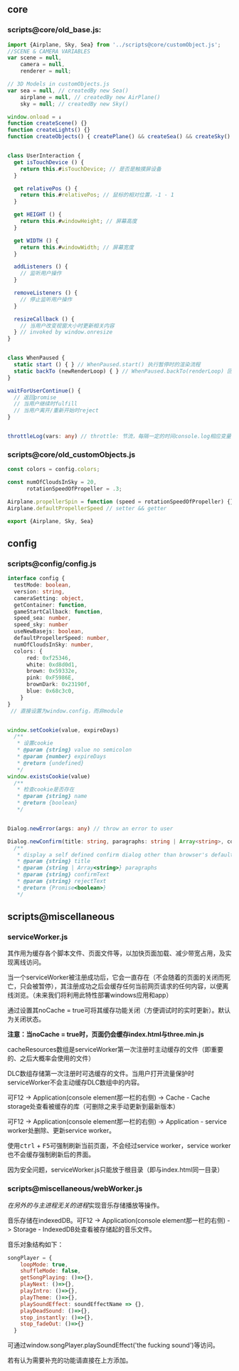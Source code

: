## core

### scripts@core/old_base.js:

```js
import {Airplane, Sky, Sea} from '../scripts@core/customObject.js';
//SCENE & CAMERA VARIABLES
var scene = null,
    camera = null,
    renderer = null;

// 3D Models in customObjects.js
var sea = null, // createdBy new Sea()
    airplane = null, // createdBy new AirPlane()
    sky = null; // createdBy new Sky()

window.onload = ↓
function createScene() {}
function createLights() {}
function createObjects() { createPlane() && createSea() && createSky() }

```

```js

class UserInteraction {
  get isTouchDevice () {
    return this.#isTouchDevice; // 是否是触摸屏设备
  }

  get relativePos () {
    return this.#relativePos; // 鼠标的相对位置，-1 - 1
  }

  get HEIGHT () {
    return this.#windowHeight; // 屏幕高度
  }

  get WIDTH () {
    return this.#windowWidth; // 屏幕宽度
  }

  addListeners () {
    // 监听用户操作
  }

  removeListeners () {
    // 停止监听用户操作
  }

  resizeCallback () {
    // 当用户改变视窗大小时更新相关内容
  } // invoked by window.onresize
}

```

```js

class WhenPaused {
  static start () { } // WhenPaused.start() 执行暂停时的渲染流程
  static backTo (newRenderLoop) { } // WhenPaused.backTo(renderLoop) 回到原来的渲染流程
}

waitForUserContinue() {
  // 返回promise
  // 当用户继续时fulfill
  // 当用户离开/重新开始时reject
}

```

```typescript

throttleLog(vars: any) // throttle: 节流，每隔一定的时间console.log相应变量一次

```

### scripts@core/old_customObjects.js

```js
const colors = config.colors;

const numOfCloudsInSky = 20,
      rotationSpeedOfPropeller = .3;

Airplane.propellerSpin = function (speed = rotationSpeedOfPropeller) {}
Airplane.defaultPropellerSpeed // setter && getter

export {Airplane, Sky, Sea}
```

## config

### scripts@config/config.js

```typescript
interface config {
  testMode: boolean,
  version: string,
  cameraSetting: object,
  getContainer: function,
  gameStartCallback: function,
  speed_sea: number,
  speed_sky: number
  useNewBasejs: boolean,
  defaultPropellerSpeed: number,
  numOfCloudsInSky: number,
  colors: {
      red: 0xf25346,
      white: 0xd8d0d1,
      brown: 0x59332e,
      pink: 0xF5986E,
      brownDark: 0x23190f,
      blue: 0x68c3c0,
    }
}
 // 直接设置为window.config，而非module
```

```js

window.setCookie(value, expireDays)
  /**
   * 设置cookie
   * @param {string} value no semicolon
   * @param {number} expireDays
   * @return {undefined} 
   */
window.existsCookie(value)
  /**
   * 检查cookie是否存在
   * @param {string} name
   * @return {boolean} 
   */
```

```typescript

Dialog.newError(args: any) // throw an error to user

Dialog.newConfirm(title: string, paragraphs: string | Array<string>, confirmText: string, rejectText: string)
  /**
   * display a self defined confirm dialog other than browser's default
   * @param {string} title 
   * @param {string | Array<string>} paragraphs
   * @param {string} confirmText
   * @param {string} rejectText
   * @return {Promise<boolean>} 
   */
```

## scripts@miscellaneous

### serviceWorker.js

其作用为缓存各个脚本文件、页面文件等，以加快页面加载、减少带宽占用，及实现离线访问。

当一个serviceWorker被注册成功后，它会一直存在（不会随着的页面的关闭而死亡，只会被暂停），其注册成功之后会缓存任何当前网页请求的任何内容，以便离线浏览。（未来我们将利用此特性部署windows应用和app）

通过设置其noCache = true可将其缓存功能关闭（方便调试时的实时更新）。默认为关闭状态。

**注意：当noCache = true时，页面仍会缓存index.html与three.min.js**

cacheResources数组是serviceWorker第一次注册时主动缓存的文件（即重要的、之后大概率会使用的文件）

DLC数组存储第一次注册时可选缓存的文件。当用户打开流量保护时serviceWorker不会主动缓存DLC数组中的内容。

可F12 -> Application(console element那一栏的右侧) -> Cache - Cache storage处查看被缓存的库（可删除之来手动更新到最新版本）

可F12 -> Application(console element那一栏的右侧) -> Application - service worker处删除、更新service worker。

使用<kbd>ctrl</kbd> + <kbd>F5</kbd>可强制刷新当前页面，不会经过service worker，service worker也不会缓存强制刷新后的界面。

因为安全问题，serviceWorker.js只能放于根目录（即与index.html同一目录）

### scripts@miscellaneous/webWorker.js

*在另外的与主进程无关的进程*实现音乐存储播放等操作。

音乐存储在indexedDB。可F12 -> Application(console element那一栏的右侧) -> Storage - IndexedDB处查看被存储起的音乐文件。

音乐对象结构如下：
```js
songPlayer = {
    loopMode: true,
    shuffleMode: false,
    getSongPlaying: ()=>{},
    playNext: ()=>{},
    playIntro: ()=>{},
    playTheme: ()=>{},
    playSoundEffect: soundEffectName => {},
    playDeadSound: ()=>{},
    stop_instantly: ()=>{},
    stop_fadeOut: ()=>{}
  }
```

可通过window.songPlayer.playSoundEffect('the fucking sound')等访问。

若有认为需要补充的功能请直接在上方添加。
